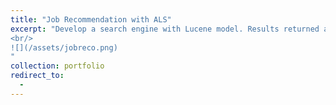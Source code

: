 ```yaml
---
title: "Job Recommendation with ALS"
excerpt: "Develop a search engine with Lucene model. Results returned are ranked using tf-idf score. Users provide relevance feedback to improve the effectiveness of the information retrieved.
<br/>
![](/assets/jobreco.png)
"
collection: portfolio
redirect_to:
  - 
---
```

